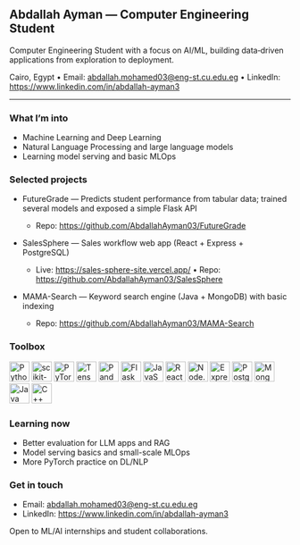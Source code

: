 ## Abdallah Ayman — Computer Engineering Student

Computer Engineering Student with a focus on AI/ML, building data‑driven applications from exploration to deployment.

Cairo, Egypt • Email: abdallah.mohamed03@eng-st.cu.edu.eg • LinkedIn: https://www.linkedin.com/in/abdallah-ayman3

---

### What I’m into

- Machine Learning and Deep Learning
- Natural Language Processing and large language models
- Learning model serving and basic MLOps

### Selected projects

- FutureGrade — Predicts student performance from tabular data; trained several models and exposed a simple Flask API

  - Repo: https://github.com/AbdallahAyman03/FutureGrade

- SalesSphere — Sales workflow web app (React + Express + PostgreSQL)

  - Live: https://sales-sphere-site.vercel.app/ • Repo: https://github.com/AbdallahAyman03/SalesSphere

- MAMA-Search — Keyword search engine (Java + MongoDB) with basic indexing
  - Repo: https://github.com/AbdallahAyman03/MAMA-Search

### Toolbox

<p align="left">
  <img src="https://cdn.jsdelivr.net/gh/devicons/devicon/icons/python/python-original.svg" height="36" alt="Python" />
  <img src="https://cdn.jsdelivr.net/gh/devicons/devicon/icons/scikitlearn/scikitlearn-original.svg" height="36" alt="scikit-learn" />
  <img src="https://cdn.jsdelivr.net/gh/devicons/devicon/icons/pytorch/pytorch-original.svg" height="36" alt="PyTorch" />
  <img src="https://cdn.jsdelivr.net/gh/devicons/devicon/icons/tensorflow/tensorflow-original.svg" height="36" alt="TensorFlow" />
  <img src="https://cdn.jsdelivr.net/gh/devicons/devicon/icons/pandas/pandas-original.svg" height="36" alt="Pandas" />
  <img src="https://cdn.jsdelivr.net/gh/devicons/devicon/icons/flask/flask-original.svg" height="36" alt="Flask" />
  <img src="https://cdn.jsdelivr.net/gh/devicons/devicon/icons/javascript/javascript-original.svg" height="36" alt="JavaScript" />
  <img src="https://cdn.jsdelivr.net/gh/devicons/devicon/icons/react/react-original.svg" height="36" alt="React" />
  <img src="https://cdn.jsdelivr.net/gh/devicons/devicon/icons/nodejs/nodejs-original.svg" height="36" alt="Node.js" />
  <img src="https://cdn.jsdelivr.net/gh/devicons/devicon/icons/express/express-original.svg" height="36" alt="Express" />
  <img src="https://cdn.jsdelivr.net/gh/devicons/devicon/icons/postgresql/postgresql-original.svg" height="36" alt="PostgreSQL" />
  <img src="https://cdn.jsdelivr.net/gh/devicons/devicon/icons/mongodb/mongodb-original.svg" height="36" alt="MongoDB" />
  <img src="https://cdn.jsdelivr.net/gh/devicons/devicon/icons/java/java-original.svg" height="36" alt="Java" />
  <img src="https://cdn.jsdelivr.net/gh/devicons/devicon/icons/cplusplus/cplusplus-original.svg" height="36" alt="C++" />
</p>

### Learning now

- Better evaluation for LLM apps and RAG
- Model serving basics and small-scale MLOps
- More PyTorch practice on DL/NLP

### Get in touch

- Email: abdallah.mohamed03@eng-st.cu.edu.eg
- LinkedIn: https://www.linkedin.com/in/abdallah-ayman3

Open to ML/AI internships and student collaborations.
